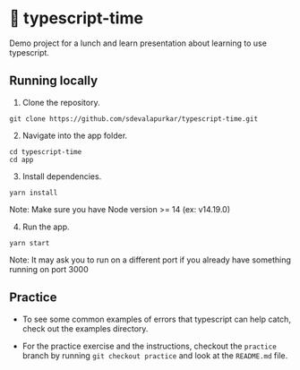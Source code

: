 # 🤖 typescript-time

Demo project for a lunch and learn presentation about learning to use typescript.

## Running locally

1. Clone the repository.
```
git clone https://github.com/sdevalapurkar/typescript-time.git
```

2. Navigate into the app folder.
```
cd typescript-time
cd app
```

3. Install dependencies.
```
yarn install
```
Note: Make sure you have Node version >= 14 (ex: v14.19.0)

4. Run the app.
```
yarn start
```
Note: It may ask you to run on a different port if you already have something running on port 3000

## Practice

- To see some common examples of errors that typescript can help catch, check out the examples directory.

- For the practice exercise and the instructions, checkout the `practice` branch by running `git checkout practice` and look at the `README.md` file.
